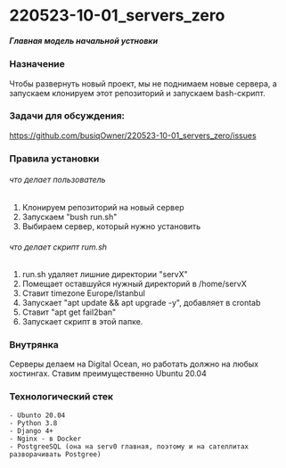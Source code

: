# 220523-10-01_servers_zero

##### Главная модель начальной устновки

### Назначение

Чтобы развернуть новый проект, мы не поднимаем новые сервера, а запускаем клонируем этот репозиторий и запускаем bash-скрипт.

### Задачи для обсуждения:
https://github.com/busiqOwner/220523-10-01_servers_zero/issues

### Правила установки

###### что делает пользователь

1. Клонируем репозиторий на новый сервер
2. Запускаем "bush run.sh"
3. Выбираем сервер, который нужно установить

###### что делает скрипт rum.sh

1. run.sh удаляет лишние директории "servX"
2. Помещает оставшуйся нужный директорий в /home/servX
3. Ставит timezone Europe/Istanbul
4. Запускает "apt update && apt upgrade -y", добавляет в crontab 
5. Ставит "apt get fail2ban"
6. Запускает скрипт в этой папке.

### Внутрянка

Серверы делаем на Digital Ocean, но работать должно на любых хостингах.
Ставим преимущественно Ubuntu 20.04

### Технологический стек

    - Ubunto 20.04
    - Python 3.8
    - Django 4+
    - Nginx - в Docker
    - PostgreeSQL (она на serv0 главная, поэтому и на сателлитах разворачивать Postgree)





